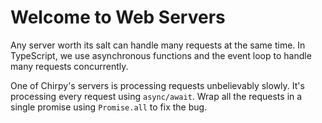 # Welcome to Web Servers

Any server worth its salt can handle many requests at the same time. In TypeScript, we use asynchronous functions and the event loop to handle many requests concurrently. 

One of Chirpy's servers is processing requests unbelievably slowly. 
It's processing every request using `async/await`. 
Wrap all the requests in a single promise using `Promise.all` to fix the bug.
